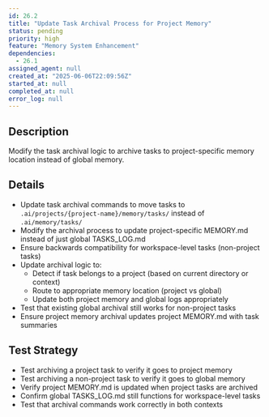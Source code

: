 ```yaml
---
id: 26.2
title: "Update Task Archival Process for Project Memory"
status: pending
priority: high
feature: "Memory System Enhancement"
dependencies:
  - 26.1
assigned_agent: null
created_at: "2025-06-06T22:09:56Z"
started_at: null
completed_at: null
error_log: null
---
```


## Description

Modify the task archival logic to archive tasks to project-specific memory location instead of global memory.

## Details

- Update task archival commands to move tasks to `.ai/projects/{project-name}/memory/tasks/` instead of `.ai/memory/tasks/`
- Modify the archival process to update project-specific MEMORY.md instead of just global TASKS_LOG.md
- Ensure backwards compatibility for workspace-level tasks (non-project tasks)
- Update archival logic to:
  - Detect if task belongs to a project (based on current directory or context)
  - Route to appropriate memory location (project vs global)
  - Update both project memory and global logs appropriately
- Test that existing global archival still works for non-project tasks
- Ensure project memory archival updates project MEMORY.md with task summaries

## Test Strategy

- Test archiving a project task to verify it goes to project memory
- Test archiving a non-project task to verify it goes to global memory
- Verify project MEMORY.md is updated when project tasks are archived
- Confirm global TASKS_LOG.md still functions for workspace-level tasks
- Test that archival commands work correctly in both contexts
